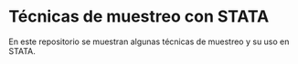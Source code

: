# Técnicas de muestreo con STATA
En este repositorio se muestran algunas técnicas de muestreo y su uso en STATA.
